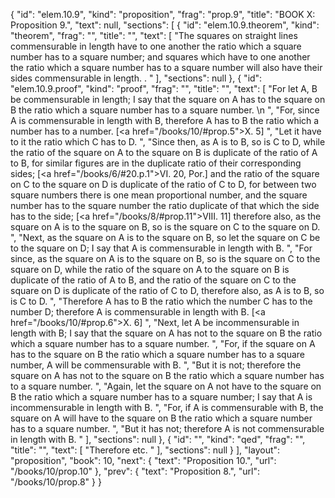 {
  "id": "elem.10.9",
  "kind": "proposition",
  "frag": "prop.9",
  "title": "BOOK X: Proposition 9.",
  "text": null,
  "sections": [
    {
      "id": "elem.10.9.theorem",
      "kind": "theorem",
      "frag": "",
      "title": "",
      "text": [
        "The squares on straight lines commensurable in length have to one another the ratio which a square number has to a square number; and squares which have to one another the ratio which a square number has to a square number will also have their sides commensurable in length. <title>But the squares on straight lines incommensurable in length have not to one another the ratio which a square number has to a square number; and squares which have not to one another the ratio which a square number has to a square number will not have their sides commensurable in length either</title>. "
      ],
      "sections": null
    },
    {
      "id": "elem.10.9.proof",
      "kind": "proof",
      "frag": "",
      "title": "",
      "text": [
        "For let A, B be commensurable in length; I say that the square on A has to the square on B the ratio which a square number has to a square number. \n      ",
        "For, since A is commensurable in length with B, therefore A has to B the ratio which a number has to a number. [<a href=\"/books/10/#prop.5\">X. 5</a>] ",
        "Let it have to it the ratio which C has to D. ",
        "Since then, as A is to B, so is C to D, while the ratio of the square on A to the square on B is duplicate of the ratio of A to B, for similar figures are in the duplicate ratio of their corresponding sides; [<a href=\"/books/6/#20.p.1\">VI. 20, Por.</a>] and the ratio of the square on C to the square on D is duplicate of the ratio of C to D, for between two square numbers there is one mean proportional number, and the square number has to the square number the ratio duplicate of that which the side has to the side; [<a href=\"/books/8/#prop.11\">VIII. 11</a>] therefore also, as the square on A is to the square on B, so is the square on C to the square on D. ",
        "Next, as the square on A is to the square on B, so let the square on C be to the square on D; I say that A is commensurable in length with B. ",
        "For since, as the square on A is to the square on B, so is the square on C to the square on D, while the ratio of the square on A to the square on B is duplicate of the ratio of A to B, and the ratio of the square on C to the square on D is duplicate of the ratio of C to D, therefore also, as A is to B, so is C to D. ",
        "Therefore A has to B the ratio which the number C has to the number D; therefore A is commensurable in length with B. [<a href=\"/books/10/#prop.6\">X. 6</a>] ",
        "Next, let A be incommensurable in length with B; I say that the square on A has not to the square on B the ratio which a square number has to a square number. ",
        "For, if the square on A has to the square on B the ratio which a square number has to a square number, A will be commensurable with B. ",
        "But it is not; therefore the square on A has not to the square on B the ratio which a square number has to a square number. ",
        "Again, let the square on A not have to the square on B the ratio which a square number has to a square number; I say that A is incommensurable in length with B. ",
        "For, if A is commensurable with B, the square on A will have to the square on B the ratio which a square number has to a square number. ",
        "But it has not; therefore A is not commensurable in length with B. "
      ],
      "sections": null
    },
    {
      "id": "",
      "kind": "qed",
      "frag": "",
      "title": "",
      "text": [
        "Therefore etc. "
      ],
      "sections": null
    }
  ],
  "layout": "proposition",
  "book": 10,
  "next": {
    "text": "Proposition 10.",
    "url": "/books/10/prop.10"
  },
  "prev": {
    "text": "Proposition 8.",
    "url": "/books/10/prop.8"
  }
}
